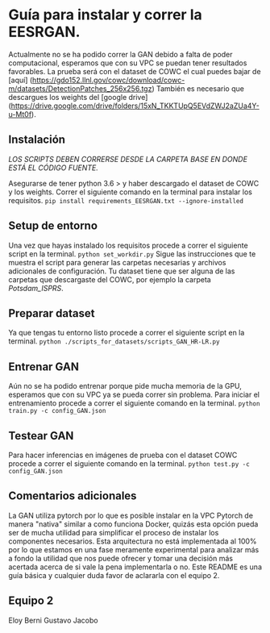 # Guía para instalar y correr la EESRGAN.
Actualmente no se ha podido correr la GAN debido a falta de poder computacional, esperamos que con su VPC se puedan tener resultados favorables.
La prueba será con el dataset de COWC el cual puedes bajar de [aquí] (https://gdo152.llnl.gov/cowc/download/cowc-m/datasets/DetectionPatches_256x256.tgz)
También es necesario que descargues los weights del [google drive] (https://drive.google.com/drive/folders/15xN_TKKTUpQ5EVdZWJ2aZUa4Y-u-Mt0f).

## Instalación
*LOS SCRIPTS DEBEN CORRERSE DESDE LA CARPETA BASE EN DONDE ESTÁ EL CÓDIGO FUENTE.*

Asegurarse de tener python 3.6 > y haber descargado el dataset de COWC y los weights.
Correr el siguiente comando en la terminal para instalar los requisitos.
`pip install requirements_EESRGAN.txt --ignore-installed`

## Setup de entorno
Una vez que hayas instalado los requisitos procede a correr el siguiente script en la terminal.
`python set_workdir.py`
Sigue las instrucciones que te muestra el script para generar las carpetas necesarias y archivos
adicionales de configuración.
Tu dataset tiene que ser alguna de las carpetas que descargaste del COWC, por ejemplo la carpeta *Potsdam_ISPRS*.

## Preparar dataset
Ya que tengas tu entorno listo procede a correr el siguiente script en la terminal.
`python ./scripts_for_datasets/scripts_GAN_HR-LR.py`

## Entrenar GAN
Aún no se ha podido entrenar porque pide mucha memoria de la GPU, esperamos que con su VPC
ya se pueda correr sin problema.
Para iniciar el entrenamiento procede a correr el siguiente comando en la terminal.
`python train.py -c config_GAN.json`

## Testear GAN
Para hacer inferencias en imágenes de prueba con el dataset COWC procede a correr el siguiente comando en la terminal.
`python test.py -c config_GAN.json`

## Comentarios adicionales
La GAN utiliza pytorch por lo que es posible instalar en la VPC Pytorch de manera "nativa" similar a como funciona Docker, quizás esta opción pueda ser de mucha utilidad para simplificar el proceso de instalar los componentes necesarios.
Esta arquitectura no está implementada al 100% por lo que estamos en una fase meramente experimental para analizar más a fondo la utilidad que nos puede ofrecer y tomar una decisión más acertada acerca de si vale la pena implementarla o no.
Este README es una guía básica y cualquier duda favor de aclararla con el equipo 2.

## Equipo 2
Eloy
Berni
Gustavo
Jacobo

